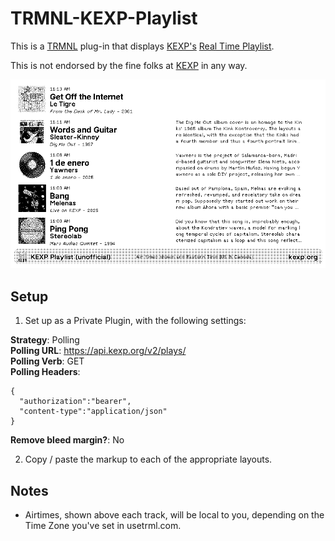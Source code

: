 # TRMNL-KEXP-Playlist

This is a [TRMNL](https://usetrmnl.com/) plug-in that displays [KEXP's](https://kexp.org) [Real Time Playlist](https://kexp.org/playlist/).

This is not endorsed by the fine folks at [KEXP](https://kexp.org) in any way. 

![alt text](https://github.com/modestindustries/TRMNL-Projects/blob/main/TRMNL-KEXP-Playlist/images/full_screen.jpg)

## Setup

1. Set up as a Private Plugin, with the following settings:

**Strategy**: Polling\
**Polling URL**: https://api.kexp.org/v2/plays/ \
**Polling Verb**: GET\
**Polling Headers**:
```
{
  "authorization":"bearer",
  "content-type":"application/json"
}
```
**Remove bleed margin?**: No

2. Copy / paste the markup to each of the appropriate layouts.

## Notes
- Airtimes, shown above each track, will be local to you, depending on the Time Zone you've set in usetrml.com.